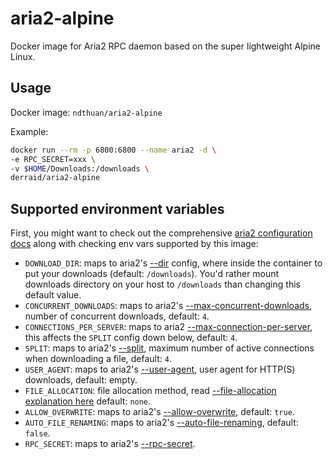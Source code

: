 # aria2-alpine
Docker image for Aria2 RPC daemon based on the super lightweight Alpine Linux.

## Usage
Docker image: `ndthuan/aria2-alpine`

Example:
```bash
docker run --rm -p 6800:6800 --name aria2 -d \
-e RPC_SECRET=xxx \
-v $HOME/Downloads:/downloads \
derraid/aria2-alpine
```

## Supported environment variables
First, you might want to check out the comprehensive [aria2 configuration docs](https://aria2.github.io/manual/en/html/aria2c.html) along with checking env vars supported by this image:
* `DOWNLOAD_DIR`: maps to aria2's [--dir](https://aria2.github.io/manual/en/html/aria2c.html#cmdoption-d) config, where inside the container to put your downloads (default: `/downloads`). You'd rather mount downloads directory on your host to `/downloads` than changing this default value.
* `CONCURRENT_DOWNLOADS`: maps to aria2's [--max-concurrent-downloads](https://aria2.github.io/manual/en/html/aria2c.html#cmdoption-j), number of concurrent downloads, default: `4`.
* `CONNECTIONS_PER_SERVER`: maps to aria2 [--max-connection-per-server](https://aria2.github.io/manual/en/html/aria2c.html#cmdoption-x), this affects the `SPLIT` config down below, default: `4`.
* `SPLIT`: maps to aria2's [--split](https://aria2.github.io/manual/en/html/aria2c.html#cmdoption-s), maximum number of active connections when downloading a file, default: `4`.
* `USER_AGENT`: maps to aria2's [--user-agent](https://aria2.github.io/manual/en/html/aria2c.html#cmdoption-u), user agent for HTTP(S) downloads, default: empty.
* `FILE_ALLOCATION`: file allocation method, read [--file-allocation explanation here]([FILE_ALLOCATION](https://aria2.github.io/manual/en/html/aria2c.html#cmdoption-file-allocation)) default: `none`.
* `ALLOW_OVERWRITE`: maps to aria2's [--allow-overwrite](https://aria2.github.io/manual/en/html/aria2c.html#cmdoption-allow-overwrite), default: `true`.
* `AUTO_FILE_RENAMING`: maps to aria2's [--auto-file-renaming](https://aria2.github.io/manual/en/html/aria2c.html#cmdoption-auto-file-renaming), default: `false`.
* `RPC_SECRET`: maps to aria2's [--rpc-secret](https://aria2.github.io/manual/en/html/aria2c.html#cmdoption-rpc-secret).
